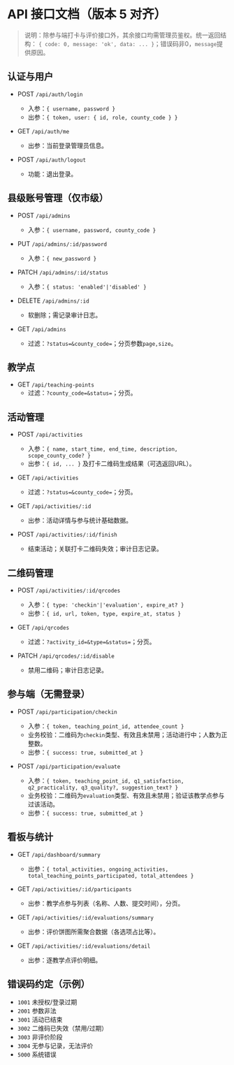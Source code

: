 # API 接口文档（版本 5 对齐）

> 说明：除参与端打卡与评价接口外，其余接口均需管理员鉴权。统一返回结构：
> `{ code: 0, message: 'ok', data: ... }`；错误码非0，`message`提供原因。

## 认证与用户

- POST `/api/auth/login`
  - 入参：`{ username, password }`
  - 出参：`{ token, user: { id, role, county_code } }`

- GET `/api/auth/me`
  - 出参：当前登录管理员信息。

- POST `/api/auth/logout`
  - 功能：退出登录。

## 县级账号管理（仅市级）

- POST `/api/admins`
  - 入参：`{ username, password, county_code }`

- PUT `/api/admins/:id/password`
  - 入参：`{ new_password }`

- PATCH `/api/admins/:id/status`
  - 入参：`{ status: 'enabled'|'disabled' }`

- DELETE `/api/admins/:id`
  - 软删除；需记录审计日志。

- GET `/api/admins`
  - 过滤：`?status=&county_code=`；分页参数`page,size`。

## 教学点

- GET `/api/teaching-points`
  - 过滤：`?county_code=&status=`；分页。

## 活动管理

- POST `/api/activities`
  - 入参：`{ name, start_time, end_time, description, scope_county_code? }`
  - 出参：`{ id, ... }` 及打卡二维码生成结果（可选返回URL）。

- GET `/api/activities`
  - 过滤：`?status=&county_code=`；分页。

- GET `/api/activities/:id`
  - 出参：活动详情与参与统计基础数据。

- POST `/api/activities/:id/finish`
  - 结束活动；关联打卡二维码失效；审计日志记录。

## 二维码管理

- POST `/api/activities/:id/qrcodes`
  - 入参：`{ type: 'checkin'|'evaluation', expire_at? }`
  - 出参：`{ id, url, token, type, expire_at, status }`

- GET `/api/qrcodes`
  - 过滤：`?activity_id=&type=&status=`；分页。

- PATCH `/api/qrcodes/:id/disable`
  - 禁用二维码；审计日志记录。

## 参与端（无需登录）

- POST `/api/participation/checkin`
  - 入参：`{ token, teaching_point_id, attendee_count }`
  - 业务校验：二维码为`checkin`类型、有效且未禁用；活动进行中；人数为正整数。
  - 出参：`{ success: true, submitted_at }`

- POST `/api/participation/evaluate`
  - 入参：`{ token, teaching_point_id, q1_satisfaction, q2_practicality, q3_quality?, suggestion_text? }`
  - 业务校验：二维码为`evaluation`类型、有效且未禁用；验证该教学点参与过该活动。
  - 出参：`{ success: true, submitted_at }`

## 看板与统计

- GET `/api/dashboard/summary`
  - 出参：`{ total_activities, ongoing_activities, total_teaching_points_participated, total_attendees }`

- GET `/api/activities/:id/participants`
  - 出参：教学点参与列表（名称、人数、提交时间），分页。

- GET `/api/activities/:id/evaluations/summary`
  - 出参：评价饼图所需聚合数据（各选项占比等）。

- GET `/api/activities/:id/evaluations/detail`
  - 出参：逐教学点评价明细。

## 错误码约定（示例）

- `1001` 未授权/登录过期
- `2001` 参数非法
- `3001` 活动已结束
- `3002` 二维码已失效（禁用/过期）
- `3003` 非评价阶段
- `3004` 无参与记录，无法评价
- `5000` 系统错误